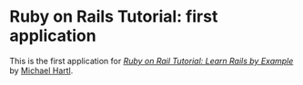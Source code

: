 # Ruby on Rails Tutorial: first application

This is the first application for [*Ruby on Rail Tutorial: Learn Rails by Example*](http://railstutorial.org/) by [Michael Hartl](http://michaelhartl.com/).
